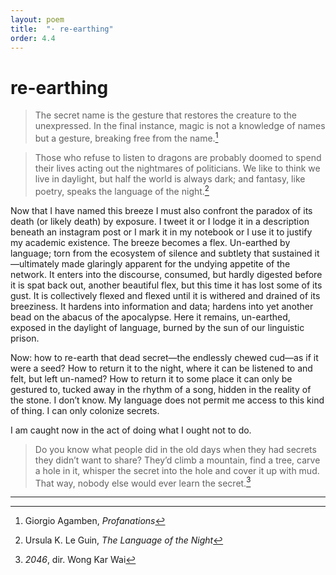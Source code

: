 ```yaml
---
layout: poem
title:  "· re-earthing"
order: 4.4
---
```


# re-earthing

> The secret name is the gesture that restores the creature to the unexpressed. In the final instance, magic is not a knowledge of names but a gesture, breaking free from the name.[^36]

> Those who refuse to listen to dragons are probably doomed to spend their lives acting out the nightmares of politicians. We like to think we live in daylight, but half the world is always dark; and fantasy, like poetry, speaks the language of the night.[^37]

Now that I have named this breeze I must also confront the paradox of its death (or likely death) by exposure. I tweet it or I lodge it in a description beneath an instagram post or I mark it in my notebook or I use it to justify my academic existence. The breeze becomes a flex. Un-earthed by language; torn from the ecosystem of silence and subtlety that sustained it—ultimately made glaringly apparent for the undying appetite of the network. It enters into the discourse, consumed, but hardly digested before it is spat back out, another beautiful flex, but this time it has lost some of its gust. It is collectively flexed and flexed until it is withered and drained of its breeziness. It hardens into information and data; hardens into yet another bead on the abacus of the apocalypse. Here it remains, un-earthed, exposed in the daylight of language, burned by the sun of our linguistic prison.

Now: how to re-earth that dead secret—the endlessly chewed cud—as if it were a seed? How to return it to the night, where it can be listened to and felt, but left un-named? How to return it to some place it can only be gestured to, tucked away in the rhythm of a song, hidden in the reality of the stone. I don’t know. My language does not permit me access to this kind of thing. I can only colonize secrets.

I am caught now in the act of doing what I ought not to do.

> Do you know what people did in the old days when they had secrets they didn’t want to share? They’d climb a mountain, find a tree, carve a hole in it, whisper the secret into the hole and cover it up with mud. That way, nobody else would ever learn the secret.[^38]

----

[^36]: Giorgio Agamben, *Profanations*
[^37]: Ursula K. Le Guin, *The Language of the Night*
[^38]: *2046*, dir. Wong Kar Wai
